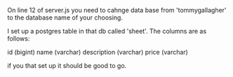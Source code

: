 On line 12 of server.js you need to cahnge data base from 'tommygallagher' to the database name of your choosing.

I set up a postgres table in that db called 'sheet'. The columns are as follows:

id (bigint)
name (varchar)
description (varchar)
price (varchar)


if you that set up it should be good to go.
